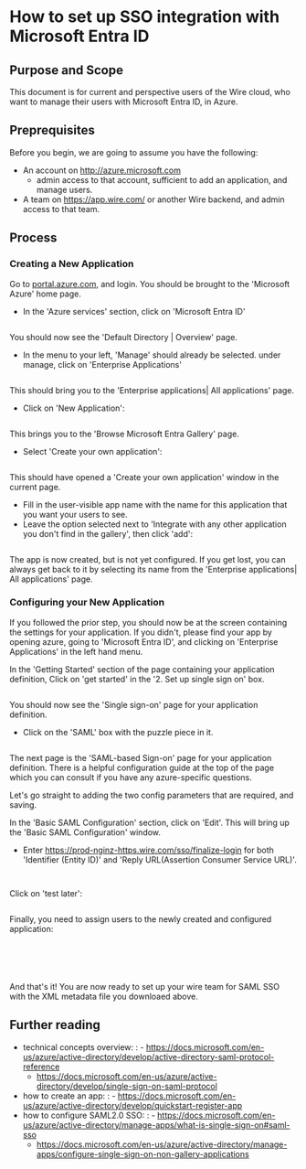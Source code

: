 # How to set up SSO integration with Microsoft Entra ID

## Purpose and Scope
This document is for current and perspective users of the Wire cloud, who want to manage their users with Microsoft Entra ID, in Azure.

## Preprequisites

Before you begin, we are going to assume you have the following:
- An account on <http://azure.microsoft.com>
  * admin access to that account, sufficient to add an application, and manage users.
- A team on https://app.wire.com/ or another Wire backend, and admin access to that team.

## Process

### Creating a New Application
Go to [portal.azure.com](https://portal.azure.com/), and login. You should be brought to the 'Microsoft Azure' home page.
 * In the 'Azure services' section, click on 'Microsoft Entra ID'

```{image} 00.png
```

You should now see the 'Default Directory | Overview' page.
 * In the menu to your left, 'Manage' should already be selected. under manage, click on 'Enterprise Applications'

```{image} 01.png
```

This should bring you to the 'Enterprise applications| All applications' page.
 * Click on 'New Application':

```{image} 02.png
```

This brings you to the 'Browse Microsoft Entra Gallery' page.
 * Select 'Create your own application':

```{image} 03.png
```

This should have opened a 'Create your own application' window in the current page.
 * Fill in the user-visible app name with the name for this application that you want your users to see.
 * Leave the option selected next to 'Integrate with any other application you don\'t find in the gallery', then click 'add':

```{image} 04.png
```

The app is now created, but is not yet configured. If you get lost, you can always get back to it by selecting its name from the 'Enterprise applications| All applications' page.

### Configuring your New Application

If you followed the prior step, you should now be at the screen containing the settings for your application. If you didn't, please find your app by opening azure, going to 'Microsoft Entra ID', and clicking on 'Enterprise Applications' in the left hand menu.

In the 'Getting Started' section of the page containing your application definition, Click on 'get started' in the '2. Set up single sign on' box.

```{image} 05.png
```

You should now see the 'Single sign-on' page for your application definition.
 * Click on the 'SAML' box with the puzzle piece in it.

```{image} 06.png
```

The next page is the 'SAML-based Sign-on' page for your application definition. There is a helpful configuration guide at the top of the page which you can consult if you have any azure-specific questions.

Let's go straight to adding the two config parameters that are required, and saving.

In the 'Basic SAML Configuration' section, click on 'Edit'. This will bring up the 'Basic SAML Configuration' window.
 * Enter <https://prod-nginz-https.wire.com/sso/finalize-login> for both 'Identifier (Entity ID)' and 'Reply URL(Assertion Consumer Service URL)'.

```{image} 07.png
```

```{image} 08.png
```

Click on 'test later':

```{image} 09.png
```

Finally, you need to assign users to the newly created and configured application:

```{image} 11.png
```

```{image} 12.png
```

```{image} 13.png
```

```{image} 14.png
```

```{image} 15.png
```

And that's it!  You are now ready to set up your wire team for SAML SSO with the XML metadata file you downloaed above.

## Further reading

- technical concepts overview:
  : - <https://docs.microsoft.com/en-us/azure/active-directory/develop/active-directory-saml-protocol-reference>
    - <https://docs.microsoft.com/en-us/azure/active-directory/develop/single-sign-on-saml-protocol>
- how to create an app:
  : - <https://docs.microsoft.com/en-us/azure/active-directory/develop/quickstart-register-app>
- how to configure SAML2.0 SSO:
  : - <https://docs.microsoft.com/en-us/azure/active-directory/manage-apps/what-is-single-sign-on#saml-sso>
    - <https://docs.microsoft.com/en-us/azure/active-directory/manage-apps/configure-single-sign-on-non-gallery-applications>
